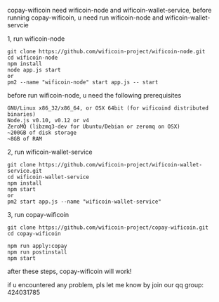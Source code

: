 copay-wificoin need wificoin-node and wificoin-wallet-service, before running copay-wificoin, u need run wificoin-node and wificoin-wallet-servcie

1, run wificoin-node
```
git clone https://github.com/wificoin-project/wificoin-node.git
cd wificoin-node
npm install
node app.js start
or
pm2 --name "wificoin-node" start app.js -- start
```

before run wificoin-node, u need the following prerequisites

```
GNU/Linux x86_32/x86_64, or OSX 64bit (for wificoind distributed binaries)
Node.js v0.10, v0.12 or v4
ZeroMQ (libzmq3-dev for Ubuntu/Debian or zeromq on OSX)
~200GB of disk storage
~8GB of RAM
```

2, run wificoin-wallet-service

```
git clone https://github.com/wificoin-project/wificoin-wallet-service.git
cd wificoin-wallet-service
npm install
npm start
or
pm2 start app.js --name "wificoin-wallet-service"
```

3, run copay-wificoin

```
git clone https://github.com/wificoin-project/copay-wificoin.git
cd copay-wificoin

npm run apply:copay
npm run postinstall
npm start
```
after these steps,  copay-wificoin will work! 

if u encountered any problem, pls let me know by join our qq group: 424031785
